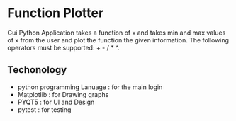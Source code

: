 # Function Plotter 
Gui Python Application takes a function of x and takes min and max values of x from the user and plot the function the given information. The following operators must be supported: + - / * ^.

## Techonology
* python programming Lanuage : for the main login
* Matplotlib : for Drawing graphs
* PYQT5 : for UI and Design
* pytest : for testing



